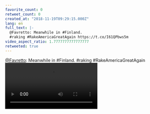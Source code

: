 ```yaml
---
favorite_count: 0
retweet_count: 0
created_at: "2018-11-19T09:29:15.000Z"
lang: en
full_text: |-
  @Favretto: Meanwhile in #Finland. 
  #raking #RakeAmericaGreatAgain https://t.co/I61QPbws5m
video_aspect_ratio: 1.7777777777777777
retweeted: true
---
```


[@Favretto](https://twitter.com/Favretto): Meanwhile in #Finland. #raking
#RakeAmericaGreatAgain
![Embedded Video](https://twitter-media-coderbyheart.s3.eu-north-1.amazonaws.com/1064450520415420416-DsVH5sfWoAAblfB.mp4)
